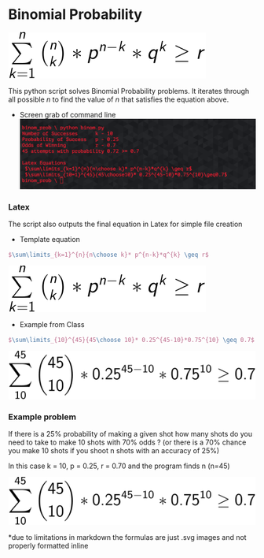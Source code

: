 # Binomial Probability

![Output](ex1.svg)

This python script solves Binomial Probability problems.  It iterates through all possible *n* to find the value of *n* that satisfies the equation above.

* Screen grab of command line
![Terminal](term.png)

### Latex
The script also outputs the final equation in Latex for simple file creation
* Template equation
```Latex
$\sum\limits_{k=1}^{n}{n\choose k}* p^{n-k}*q^{k} \geq r$
```
![Example 1](ex1.svg)

* Example from Class
````Latex
$\sum\limits_{10}^{45}{45\choose 10}* 0.25^{45-10}*0.75^{10} \geq 0.7$
````

![Example 2](ex2.svg)

### Example problem
If there is a 25% probability of making a given shot how many shots do you need to take to make 10 shots with 70% odds ?
(or there is a 70% chance you make 10 shots if you shoot n shots with an accuracy of 25%)

In this case k = 10, p = 0.25, r = 0.70 and the program finds n (n=45)

![Example 2](ex2.svg)


*due to limitations in markdown the formulas are just .svg images and not properly formatted inline

